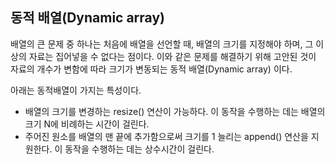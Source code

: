 ## 동적 배열(Dynamic array)
배열의 큰 문제 중 하나는 처음에 배열을 선언할 때, 배열의 크기를 지정해야 하며,
그 이상의 자료는 집어넣을 수 없다는 점이다. 이와 같은 문제를 해결하기 위해 고안된 것이 자료의 개수가 변함에 따라 크기가 변동되는
동적 배열(Dynamic array) 이다.

아래는 동적배열이 가지는 특성이다.
* 배열의 크기를 변경하는 resize() 연산이 가능하다. 이 동작을 수행하는 데는 배열의 크기 N에 비례하는 시간이 걸린다.
* 주어진 원소를 배열의 맨 끝에 추가함으로써 크기를 1 늘리는 append() 연산을 지원한다. 이 동작을 수행하는 데는 상수시간이 걸린다.



